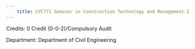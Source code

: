 ```yaml
---
    title: CVC771 Seminar in Construction Technology and Management-I
---
```

Credits: 0 Credit (0-0-2)/Compulsory Audit

Department: Department of Civil Engineering

